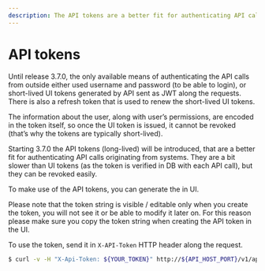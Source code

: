```yaml
---
description: The API tokens are a better fit for authenticating API calls originating from systems. They are a bit slower than UI tokens, but they can be revoked easily.
---
```


# API tokens

Until release 3.7.0, the only available means of authenticating the API
calls from outside either used username and password (to be able to
login), or short-lived UI tokens generated by API sent as JWT along the
requests. There is also a refresh token that is used to renew the
short-lived UI tokens.

The information about the user, along with user’s permissions, are
encoded in the token itself, so once the UI token is issued, it cannot
be revoked (that’s why the tokens are typically short-lived).

Starting 3.7.0 the API tokens (long-lived) will be introduced, that are
a better fit for authenticating API calls originating from systems. They
are a bit slower than UI tokens (as the token is verified in DB with
each API call), but they can be revoked easily.

To make use of the API tokens, you can generate the in UI.

Please note that the token string is visible / editable only when you
create the token, you will not see it or be able to modify it later on.
For this reason please make sure you copy the token string when creating
the API token in the UI.

To use the token, send it in `X-API-Token` HTTP header along the
request.

``` bash
$ curl -v -H "X-Api-Token: ${YOUR_TOKEN}" http://${API_HOST_PORT}/v1/api-tokens | jq
```
